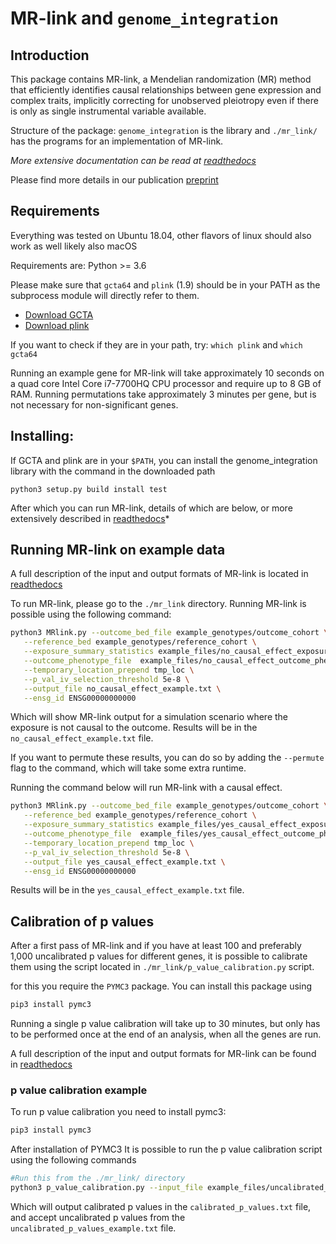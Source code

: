 # MR-link and `genome_integration`

## Introduction
This package contains MR-link, a Mendelian randomization (MR) method that efficiently identifies causal relationships 
between gene expression and complex traits, implicitly correcting for unobserved pleiotropy even if there is only as 
single instrumental variable available.

Structure of the package: 
`genome_integration` is the library and `./mr_link/` has the programs for an implementation of MR-link.

*More extensive documentation can be read at [readthedocs](https://genome-integration.readthedocs.io/en/latest/)*

Please find more details in our publication [preprint](https://www.biorxiv.org/content/10.1101/671537v1)

## Requirements
Everything was tested on Ubuntu 18.04, other flavors of linux should also work as well likely also macOS

Requirements are: Python >= 3.6

Please make sure that `gcta64` and `plink` (1.9) should be in your PATH as the subprocess module will directly refer to them.
- [Download GCTA](http://cnsgenomics.com/software/gcta/#Download)
- [Download plink](https://www.cog-genomics.org/plink2/)

If you want to check if they are in your path, try: `which plink` and `which gcta64`

Running an example gene for MR-link will take approximately 10 seconds on a quad core Intel Core i7-7700HQ CPU processor 
and require up to 8 GB of RAM.  Running permutations take approximately 3 minutes per gene, but is not necessary 
for non-significant genes.

## Installing:
If GCTA and plink are in your `$PATH`, you can install the genome_integration library with the command in 
the downloaded path
```
python3 setup.py build install test
```
After which you can run MR-link, details of which are below, or more extensively described in 
[readthedocs](https://genome-integration.readthedocs.io/en/latest/)*

## Running MR-link on example data

A full description of the input and output formats of MR-link is located in 
[readthedocs](https://genome-integration.readthedocs.io/en/latest/about_mr_link.html)

To run MR-link, please go to the `./mr_link` directory.
Running MR-link is possible using the following command:

```bash
python3 MRlink.py --outcome_bed_file example_genotypes/outcome_cohort \
   --reference_bed example_genotypes/reference_cohort \
   --exposure_summary_statistics example_files/no_causal_effect_exposure_sumstats.txt \
   --outcome_phenotype_file  example_files/no_causal_effect_outcome_pheno.txt   \
   --temporary_location_prepend tmp_loc \
   --p_val_iv_selection_threshold 5e-8 \
   --output_file no_causal_effect_example.txt \
   --ensg_id ENSG00000000000
```

Which will show MR-link output for a simulation scenario where the exposure is not causal to the outcome. 
Results will be in the `no_causal_effect_example.txt` file. 

If you want to permute these results, you can do so by adding the `--permute` flag to the command, which will take some 
extra runtime.  

Running the command below will run MR-link with a causal effect.

```bash
python3 MRlink.py --outcome_bed_file example_genotypes/outcome_cohort \
   --reference_bed example_genotypes/reference_cohort \
   --exposure_summary_statistics example_files/yes_causal_effect_exposure_sumstats.txt \
   --outcome_phenotype_file  example_files/yes_causal_effect_outcome_pheno.txt   \
   --temporary_location_prepend tmp_loc \
   --p_val_iv_selection_threshold 5e-8 \
   --output_file yes_causal_effect_example.txt \
   --ensg_id ENSG00000000000
```
Results will be in the `yes_causal_effect_example.txt` file.


## Calibration of p values

After a first pass of MR-link and if you have at least 100 and preferably 1,000 uncalibrated p values for different 
genes, it is possible to calibrate them using the script located in `./mr_link/p_value_calibration.py` script.

for this you require the `PYMC3` package. You can install this package using
``` bash
pip3 install pymc3
```
Running a single p value calibration will take up to 30 minutes, but only has to be performed once at the end of 
an analysis, when all the genes are run.

A full description of the input and output formats for MR-link can be found in [readthedocs](https://genome-integration.readthedocs.io/en/latest/calibrating_mr_link_p_values.md)

### p value calibration example

To run p value calibration you need to install pymc3:

```bash
pip3 install pymc3
```

After installation of PYMC3 It is possible to run the p value calibration script using the following commands

```bash
#Run this from the ./mr_link/ directory
python3 p_value_calibration.py --input_file example_files/uncalibrated_p_values_example.txt --output_file calibrated_p_values.txt
```
Which will output calibrated p values in the `calibrated_p_values.txt` file, and accept uncalibrated p values from the
`uncalibrated_p_values_example.txt` file.
